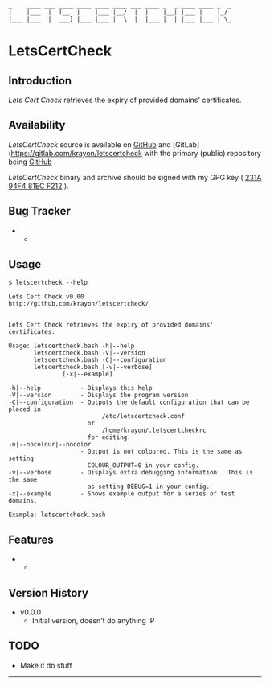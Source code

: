 ```
_    ____ ___ ____ ____ ____ ____ ___ ____ _  _ ____ ____ _  _ 
|    |___  |  [__  |    |___ |__/  |  |    |__| |___ |    |_/  
|___ |___  |  ___] |___ |___ |  \  |  |___ |  | |___ |___ | \_ 
```

# LetsCertCheck

## Introduction

_Lets Cert Check_ retrieves the expiry of provided domains' certificates.

## Availability

_LetsCertCheck_ source is available on
[GitHub](https://github.com/krayon/letscertcheck) and
[GitLab](https://gitlab.com/krayon/letscertcheck with the primary (public)
repository being [GitHub](https://github.com/krayon/letscertcheck) .

_LetsCertCheck_ binary and archive should be signed with my GPG key (
[231A 94F4 81EC F212](http://pgp.mit.edu/pks/lookup?op=get&search=0x231A94F481ECF212)
).

## Bug Tracker

- -

## Usage

```
$ letscertcheck --help

Lets Cert Check v0.00
http://github.com/krayon/letscertcheck/


Lets Cert Check retrieves the expiry of provided domains' certificates.

Usage: letscertcheck.bash -h|--help
       letscertcheck.bash -V|--version
       letscertcheck.bash -C|--configuration
       letscertcheck.bash [-v|--verbose]
               [-x|--example]

-h|--help           - Displays this help
-V|--version        - Displays the program version
-C|--configuration  - Outputs the default configuration that can be placed in
                          /etc/letscertcheck.conf
                      or
                          /home/krayon/.letscertcheckrc
                      for editing.
-n|--nocolour|--nocolor
                    - Output is not coloured. This is the same as setting
                      COLOUR_OUTPUT=0 in your config.
-v|--verbose        - Displays extra debugging information.  This is the same
                      as setting DEBUG=1 in your config.
-x|--example        - Shows example output for a series of test domains.

Example: letscertcheck.bash
```

## Features

- -

## Version History

- v0.0.0
  - Initial version, doesn't do anything :P

## TODO

- Make it do stuff

----
[//]: # ( vim: set ts=4 sw=4 et cindent tw=80 ai si syn=markdown ft=markdown: )
